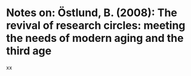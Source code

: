 # Notes on: Östlund, B. (2008): The revival of research circles: meeting the needs of modern aging and the third age

xx
